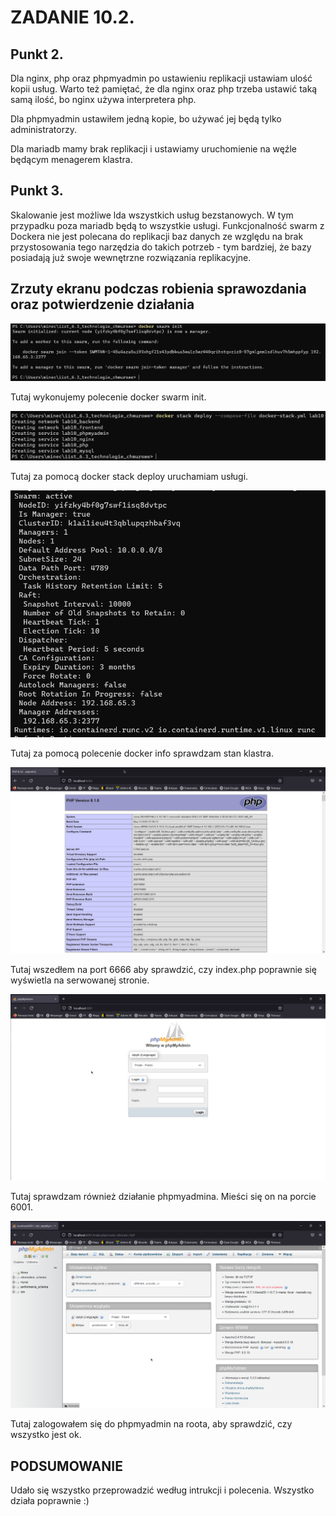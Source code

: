 # ZADANIE 10.2.

## Punkt 2.

Dla nginx, php oraz phpmyadmin po ustawieniu replikacji ustawiam ulość kopii usług. Warto też pamiętać, że dla nginx oraz php trzeba ustawić taką samą ilość, bo nginx używa interpretera php.

Dla phpmyadmin ustawiłem jedną kopie, bo używać jej będą tylko administratorzy.

Dla mariadb mamy brak replikacji i ustawiamy uruchomienie na węźle będącym menagerem klastra.


## Punkt 3.

Skalowanie jest możliwe lda wszystkich usług bezstanowych. W tym przypadku poza mariadb będą to wszystkie usługi. Funkcjonalność swarm z Dockera nie jest polecana do replikacji baz danych ze względu na brak przystosowania tego narzędzia do takich potrzeb - tym bardziej, że bazy posiadają już swoje wewnętrzne rozwiązania replikacyjne.

## Zrzuty ekranu podczas robienia sprawozdania oraz potwierdzenie działania

![docker swarm init](/img/chmura1.png)

Tutaj wykonujemy polecenie docker swarm init.

![docker stack deploy](/img/chmura2.png)

Tutaj za pomocą docker stack deploy uruchamiam usługi.

![sprawdzenie](/img/chmura3.png)

Tutaj za pomocą polecenie docker info sprawdzam stan klastra.

![sprawdzenie](/img/chmura44.png)

Tutaj wszedłem na port 6666 aby sprawdzić, czy index.php poprawnie się wyświetla na serwowanej stronie.

![sprawdzenie](/img/chmura55.png)

Tutaj sprawdzam również działanie phpmyadmina. Mieści się on na porcie 6001.

![sprawdzenie](/img/chmura6.png)

Tutaj zalogowałem się do phpmyadmin na roota, aby sprawdzić, czy wszystko jest ok.

## PODSUMOWANIE

Udało się wszystko przeprowadzić według intrukcji i polecenia. Wszystko działa poprawnie :)